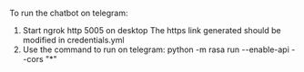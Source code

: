 To run the chatbot on telegram:
1. Start ngrok http 5005 on desktop
The https link generated should be modified in credentials.yml
2. Use the command to run on telegram: python -m rasa run --enable-api --cors "*"
